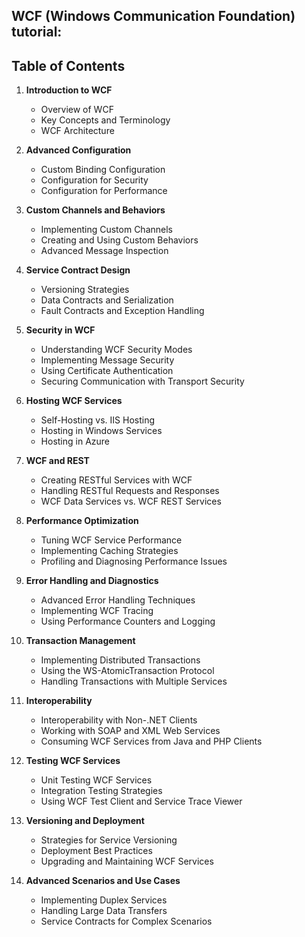 ## WCF (Windows Communication Foundation) tutorial:

## Table of Contents

1. **Introduction to WCF**
   - Overview of WCF
   - Key Concepts and Terminology
   - WCF Architecture

2. **Advanced Configuration**
   - Custom Binding Configuration
   - Configuration for Security
   - Configuration for Performance

3. **Custom Channels and Behaviors**
   - Implementing Custom Channels
   - Creating and Using Custom Behaviors
   - Advanced Message Inspection

4. **Service Contract Design**
   - Versioning Strategies
   - Data Contracts and Serialization
   - Fault Contracts and Exception Handling

5. **Security in WCF**
   - Understanding WCF Security Modes
   - Implementing Message Security
   - Using Certificate Authentication
   - Securing Communication with Transport Security

6. **Hosting WCF Services**
   - Self-Hosting vs. IIS Hosting
   - Hosting in Windows Services
   - Hosting in Azure

7. **WCF and REST**
   - Creating RESTful Services with WCF
   - Handling RESTful Requests and Responses
   - WCF Data Services vs. WCF REST Services

8. **Performance Optimization**
   - Tuning WCF Service Performance
   - Implementing Caching Strategies
   - Profiling and Diagnosing Performance Issues

9. **Error Handling and Diagnostics**
   - Advanced Error Handling Techniques
   - Implementing WCF Tracing
   - Using Performance Counters and Logging

10. **Transaction Management**
    - Implementing Distributed Transactions
    - Using the WS-AtomicTransaction Protocol
    - Handling Transactions with Multiple Services

11. **Interoperability**
    - Interoperability with Non-.NET Clients
    - Working with SOAP and XML Web Services
    - Consuming WCF Services from Java and PHP Clients

12. **Testing WCF Services**
    - Unit Testing WCF Services
    - Integration Testing Strategies
    - Using WCF Test Client and Service Trace Viewer

13. **Versioning and Deployment**
    - Strategies for Service Versioning
    - Deployment Best Practices
    - Upgrading and Maintaining WCF Services

14. **Advanced Scenarios and Use Cases**
    - Implementing Duplex Services
    - Handling Large Data Transfers
    - Service Contracts for Complex Scenarios
